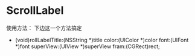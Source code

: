 ScrollLabel
===========

使用方法：
下边这一个方法搞定
+ (void)rollLabelTitle:(NSString *)title color:(UIColor *)color font:(UIFont *)font superView:(UIView *)superView fram:(CGRect)rect;
